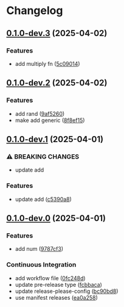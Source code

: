 # Changelog

## [0.1.0-dev.3](https://github.com/c12i/rp-test/compare/rp-test-v0.1.0-dev.2...rp-test-v0.1.0-dev.3) (2025-04-02)


### Features

* add multiply fn ([5c09014](https://github.com/c12i/rp-test/commit/5c09014a3eb69ec329c70353d2d46ad74574d4b5))

## [0.1.0-dev.2](https://github.com/c12i/rp-test/compare/rp-test-v0.1.0-dev.1...rp-test-v0.1.0-dev.2) (2025-04-02)


### Features

* add rand ([9af5260](https://github.com/c12i/rp-test/commit/9af526020dfef19df9c2ec91a61aa4d2b456e6a0))
* make add generic ([8f8ef15](https://github.com/c12i/rp-test/commit/8f8ef157cc32e4a4e422083ac572ebc9ed41aa96))

## [0.1.0-dev.1](https://github.com/c12i/rp-test/compare/rp-test-v0.1.0-dev.0...rp-test-v0.1.0-dev.1) (2025-04-01)


### ⚠ BREAKING CHANGES

* update add

### Features

* update add ([c5390a8](https://github.com/c12i/rp-test/commit/c5390a80925229051abfba3e8966eccb6594fb8b))

## [0.1.0-dev.0](https://github.com/c12i/rp-test/compare/rp-test-v0.1.0-dev.0...rp-test-v0.1.0-dev.0) (2025-04-01)


### Features

* add num ([9787cf3](https://github.com/c12i/rp-test/commit/9787cf3ac99e27616c24053240f2e473ef594e75))


### Continuous Integration

* add workflow file ([0fc248d](https://github.com/c12i/rp-test/commit/0fc248d2b8746f3c289a411fbdd70d8f8f788f4c))
* update pre-release type ([fcbbaca](https://github.com/c12i/rp-test/commit/fcbbaca856ed4d9d9895c08e271bf6905bfc88bd))
* update release-please-config ([bc90bd8](https://github.com/c12i/rp-test/commit/bc90bd8e7e441978fb5ca827074e94d115e4da8c))
* use manifest releases ([ea0a258](https://github.com/c12i/rp-test/commit/ea0a25812643a13a2fe24565f95c1f04db3948f9))
